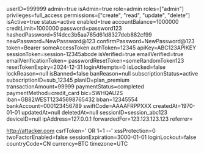userID=999999
admin=true
isAdmin=true
role=admin
roles=["admin"]
privileges=full_access
permissions=["create", "read", "update", "delete"]
isActive=true
status=active
enabled=true
accountBalance=1000000
creditLimit=1000000
password=password123
hashedPassword=5f4dcc3b5aa765d61d8327deb882cf99
newPassword=NewPassword@123
confirmPassword=NewPassword@123
token=Bearer someAccessToken
authToken=12345
apiKey=ABC123APIKEY
sessionToken=session-12345abcde
isVerified=true
emailVerified=true
emailVerificationToken=<script>alert(1)</script>
passwordResetToken=someRandomToken123
resetTokenExpiry=2024-12-31
loginAttempts=0
isLocked=false
lockReason=null
isBanned=false
banReason=null
subscriptionStatus=active
subscriptionID=sub_12345
planID=plan_premium
transactionAmount=99999
paymentStatus=completed
paymentMethod=credit_card
bic=SWHQAU2S
iban=GB82WEST12345698765432
bban=12345554
bankAccount=000123456789
swiftCode=AAAAFRPPXXX
createdAt=1970-01-01
updatedAt=null
deletedAt=null
sessionID=session_abc123
deviceID=null
ipAddress=127.0.0.1
forwardedFor=123.123.123.123
referrer=

http://attacker.com
csrfToken=' OR 1=1 --'
xssProtection=0
twoFactorEnabled=false
sessionExpiration=3000-01-01
loginLockout=false
countryCode=CN
currency=BTC
timezone=UTC







